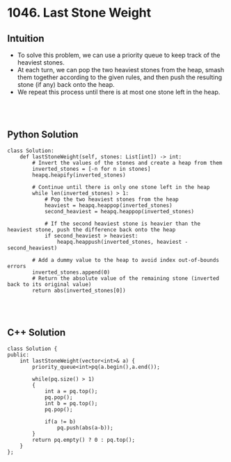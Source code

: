 # 1046. Last Stone Weight

## Intuition
 - To solve this problem, we can use a priority queue to keep track of the heaviest stones.
 - At each turn, we can pop the two heaviest stones from the heap, smash them together according to the given rules, and then push the resulting stone (if any) back onto the heap.
 - We repeat this process until there is at most one stone left in the heap.

<br></br>
## Python Solution
```shell
class Solution:
    def lastStoneWeight(self, stones: List[int]) -> int:
        # Invert the values of the stones and create a heap from them
        inverted_stones = [-n for n in stones]
        heapq.heapify(inverted_stones)
        
        # Continue until there is only one stone left in the heap
        while len(inverted_stones) > 1:
            # Pop the two heaviest stones from the heap
            heaviest = heapq.heappop(inverted_stones)
            second_heaviest = heapq.heappop(inverted_stones)
            
            # If the second heaviest stone is heavier than the heaviest stone, push the difference back onto the heap
            if second_heaviest > heaviest:
                heapq.heappush(inverted_stones, heaviest - second_heaviest)
        
        # Add a dummy value to the heap to avoid index out-of-bounds errors
        inverted_stones.append(0)
        # Return the absolute value of the remaining stone (inverted back to its original value)
        return abs(inverted_stones[0])

```
<br></br>
## C++ Solution
```shell
class Solution {
public:
    int lastStoneWeight(vector<int>& a) {
        priority_queue<int>pq(a.begin(),a.end());

        while(pq.size() > 1)
        {
            int a = pq.top();
            pq.pop();
            int b = pq.top();
            pq.pop();

            if(a != b)
                pq.push(abs(a-b));
        }
        return pq.empty() ? 0 : pq.top();
    }
};
```
